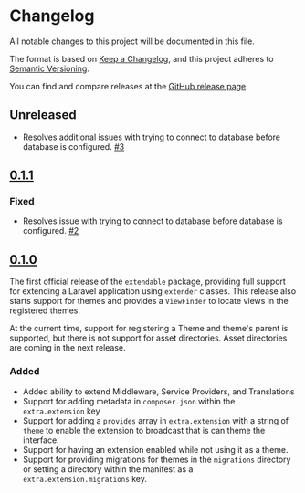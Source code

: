 # Changelog

All notable changes to this project will be documented in this file.

The format is based on [Keep a Changelog](https://keepachangelog.com/en/1.0.0/),
and this project adheres to [Semantic Versioning](https://semver.org/spec/v2.0.0.html).

You can find and compare releases at the [GitHub release page](https://github.com/lavrahq/extendable/releases).

## Unreleased

-   Resolves additional issues with trying to connect to database before database is configured. [#3](https://github.com/lavrahq/extendable/pull/3)

## [0.1.1](https://github.com/lavrahq/extendable/releases/tag/v0.1.1)

### Fixed

-   Resolves issue with trying to connect to database before database is configured. [#2](https://github.com/lavrahq/extendable/pull/2)

## [0.1.0](https://github.com/lavrahq/extendable/releases/tag/v0.1.0)

The first official release of the `extendable` package, providing full support for extending
a Laravel application using `extender` classes. This release also starts support for themes and
provides a `ViewFinder` to locate views in the registered themes.

At the current time, support for registering a Theme and theme's parent is supported, but there is
not support for asset directories. Asset directories are coming in the next release.

### Added

-   Added ability to extend Middleware, Service Providers, and Translations
-   Support for adding metadata in `composer.json` within the `extra.extension` key
-   Support for adding a `provides` array in `extra.extension` with a string of `theme` to enable
    the extension to broadcast that is can theme the interface.
-   Support for having an extension enabled while not using it as a theme.
-   Support for providing migrations for themes in the `migrations` directory or setting a directory within the
    manifest as a `extra.extension.migrations` key.
